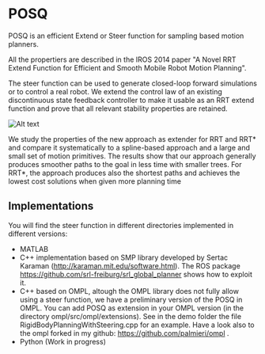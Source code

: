 # POSQ
POSQ is an efficient Extend or Steer function for sampling based motion planners.

All the propertiers are described in the IROS 2014 paper "A Novel RRT Extend Function for Efficient and Smooth Mobile Robot Motion Planning". 

The steer function can be used to generate closed-loop forward simulations or to control a real robot. We extend the control law of an existing discontinuous state feedback controller to make it usable as an RRT extend function and prove that all relevant stability properties are retained. 

![Alt text](http://www2.informatik.uni-freiburg.de/~palmieri/pages/images/reachabilityTree.png "Example Paths")


We study the properties of the new approach as extender for RRT and RRT* and compare it systematically to a spline-based approach and a large and small set of motion primitives. The results show that our approach generally produces smoother paths to the goal in less time with smaller trees. For RRT*, the approach produces also the shortest paths and achieves the lowest cost solutions when given more planning time

## Implementations

You will find the steer function in different directories implemented in different versions:
* MATLAB
* C++ implementation based on SMP library developed by Sertac Karaman (http://karaman.mit.edu/software.html). The ROS package https://github.com/srl-freiburg/srl_global_planner shows how to exploit it.
* C++ based on OMPL, altough the OMPL library does not fully allow using a steer function, we have a preliminary version of the POSQ in OMPL. You can add POSQ as extension in your OMPL version (in the directory ompl/src/ompl/extensions). See in the demo folder the file RigidBodyPlanningWithSteering.cpp for an example. Have a look also to the ompl forked in my github: https://github.com/palmieri/ompl .
* Python (Work in progress)
